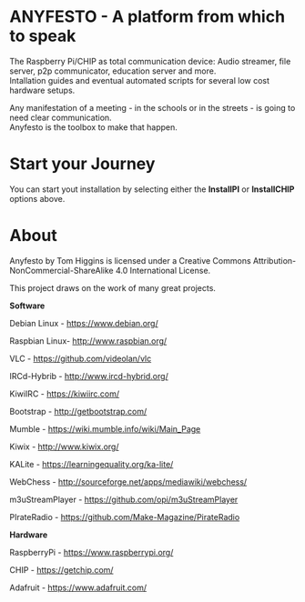 # ANYFESTO - A platform from which to speak 


The Raspberry Pi/CHIP as total communication device: Audio streamer, file server, p2p communicator, education server and more.  
Intallation guides and eventual automated scripts for several low cost hardware setups.

Any manifestation of a meeting - in the schools or in the streets - is going to need clear communication.  
Anyfesto is the toolbox to make that happen.

# Start your Journey 
You can start yout installation by selecting either the **InstallPI** or **InstallCHIP** options above.

# About
Anyfesto by Tom Higgins is licensed under a Creative Commons Attribution-NonCommercial-ShareAlike 4.0 International License.

This project draws on the work of many great projects.


**Software**

Debian Linux - https://www.debian.org/

Raspbian Linux-	http://www.raspbian.org/

VLC - 		https://github.com/videolan/vlc

IRCd-Hybrib - 	http://www.ircd-hybrid.org/

KiwiIRC - https://kiwiirc.com/

Bootstrap - http://getbootstrap.com/

Mumble - https://wiki.mumble.info/wiki/Main_Page

Kiwix - http://www.kiwix.org/

KALite - https://learningequality.org/ka-lite/

WebChess  - 	http://sourceforge.net/apps/mediawiki/webchess/

m3uStreamPlayer - https://github.com/opi/m3uStreamPlayer

PIrateRadio - 	https://github.com/Make-Magazine/PirateRadio

**Hardware**

RaspberryPi - https://www.raspberrypi.org/

CHIP - https://getchip.com/

Adafruit - https://www.adafruit.com/
 
